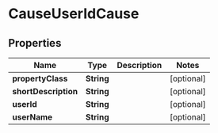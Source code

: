 

# CauseUserIdCause


## Properties

Name | Type | Description | Notes
------------ | ------------- | ------------- | -------------
**propertyClass** | **String** |  |  [optional]
**shortDescription** | **String** |  |  [optional]
**userId** | **String** |  |  [optional]
**userName** | **String** |  |  [optional]



